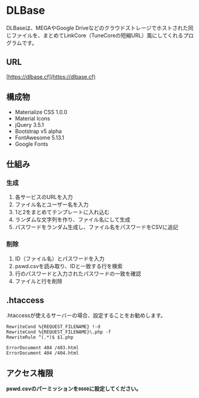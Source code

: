 # DLBase
DLBaseは、MEGAやGoogle Driveなどのクラウドストレージでホストされた同じファイルを、まとめてLinkCore（TuneCoreの短縮URL）風にしてくれるプログラムです。

## URL
[https://dlbase.cf](https://dlbase.cf)

## 構成物
- Materialize CSS 1.0.0
- Material Icons
- jQuery 3.5.1
- Bootstrap v5 alpha
- FontAwesome 5.13.1
- Google Fonts

## 仕組み

### 生成
1. 各サービスのURLを入力
2. ファイル名とユーザー名を入力
3. 1と2をまとめてテンプレートに入れ込む
4. ランダムな文字列を作り、ファイル名にして生成
5. パスワードをランダム生成し、ファイル名をパスワードをCSVに追記

### 削除
1. ID（ファイル名）とパスワードを入力
2. pswd.csvを読み取り、IDと一致する行を検索
3. 行のパスワードと入力されたパスワードの一致を確認
4. ファイルと行を削除

## .htaccess
.htaccessが使えるサーバーの場合、設定することをお勧めします。
```
RewriteCond %{REQUEST_FILENAME} !-d
RewriteCond %{REQUEST_FILENAME}\.php -f
RewriteRule ^(.*)$ $1.php

ErrorDocument 404 /403.html
ErrorDocument 404 /404.html
```

## アクセス権限

**pswd.csvのパーミッションを```0660```に設定してください。**
